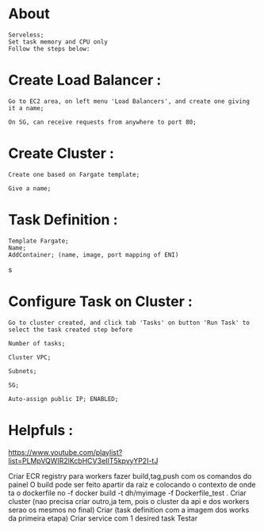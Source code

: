# About

    Serveless;    
    Set task memory and CPU only
    Follow the steps below:

# Create Load Balancer :

    Go to EC2 area, on left menu 'Load Balancers', and create one giving it a name; 

    On SG, can receive requests from anywhere to port 80;

# Create Cluster :
    
    Create one based on Fargate template;

    Give a name;

# Task Definition :
    
    Template Fargate;
    Name;
    AddContainer; (name, image, port mapping of ENI)
s
# Configure Task  on Cluster :

    Go to cluster created, and click tab 'Tasks' on button 'Run Task' to select the task created step before

    Number of tasks;

    Cluster VPC;

    Subnets;

    SG;

    Auto-assign public IP; ENABLED;


# Helpfuls : 

https://www.youtube.com/playlist?list=PLMpVQWIR2lKcbHCV3eIIT5kpvyYP2I-tJ



Criar ECR registry para workers
    fazer build,tag,push com os comandos do painel
    O build pode ser feito apartir da raiz e colocando o contexto de onde ta o dockerfile no -f
    docker build -t dh/myimage -f Dockerfile_test .
Criar cluster (nao precisa criar outro,ja tem, pois o cluster da api e dos workers serao os mesmos no final)
Criar (task definition com a imagem dos works da primeira etapa)
Criar service com 1 desired task
Testar
